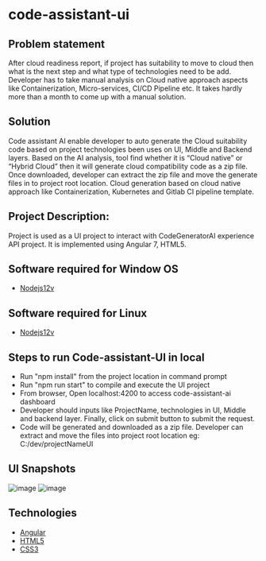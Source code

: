 # code-assistant-ui

## Problem statement
After cloud readiness report, if project has suitability to move to cloud then what is the next step and what type of technologies need to be add. Developer has to take manual analysis on Cloud native approach aspects like Containerization, Micro-services, CI/CD Pipeline etc. It takes hardly more than a month to come up with a manual solution.

## Solution
Code assistant AI enable developer to auto generate the Cloud suitability code based on project technologies been uses on UI, Middle and Backend layers. Based on the AI analysis, tool find whether it is “Cloud native” or “Hybrid Cloud” then it will generate cloud compatibility code as a zip file. Once downloaded, developer can extract the zip file and move the generate files in to project root location.
Cloud generation based on cloud native approach like Containerization, Kubernetes and Gitlab CI pipeline template. 

## Project Description:
Project is used as a UI project to interact with CodeGeneratorAI experience API project. It is implemented using Angular 7, HTML5.

## Software required for Window OS
* [Nodejs12v](https://nodejs.org/en/download/)

## Software required for Linux
* [Nodejs12v](https://nodejs.org/en/download/)

## Steps to run Code-assistant-UI in local
* Run "npm install" from the project location in command prompt
* Run "npm run start" to compile and execute the UI project
* From browser, Open localhost:4200 to access code-assistant-ai dashboard
* Developer should inputs like ProjectName, technologies in UI, Middle and backend layer. Finally, click on submit button to submit the request.
* Code will be generated and downloaded as a zip file. Developer can extract and move the files into project root location eg: C:/dev/projectNameUI 

## UI Snapshots
![image](https://user-images.githubusercontent.com/52231685/94370546-57414f80-010e-11eb-9fc9-05b617b7f487.png)
![image](https://user-images.githubusercontent.com/52231685/94370574-793ad200-010e-11eb-9f31-8a59841191de.png)


## Technologies
* [Angular](https://angular.io/)
* [HTML5](https://www.w3schools.com/html/)
* [CSS3](https://www.tutorialspoint.com/css/css3_tutorial.htm)


